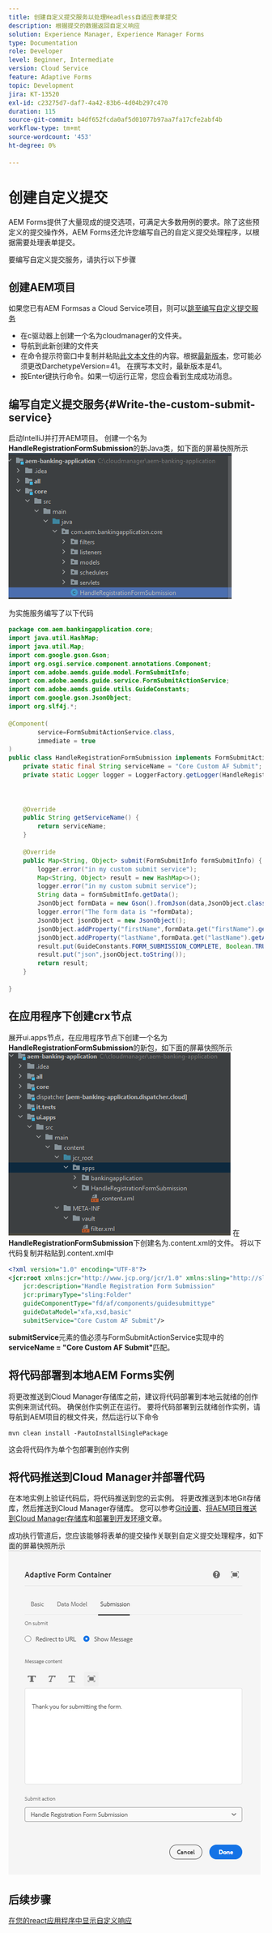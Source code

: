 ```yaml
---
title: 创建自定义提交服务以处理Headless自适应表单提交
description: 根据提交的数据返回自定义响应
solution: Experience Manager, Experience Manager Forms
type: Documentation
role: Developer
level: Beginner, Intermediate
version: Cloud Service
feature: Adaptive Forms
topic: Development
jira: KT-13520
exl-id: c23275d7-daf7-4a42-83b6-4d04b297c470
duration: 115
source-git-commit: b4df652fcda0af5d01077b97aa7fa17cfe2abf4b
workflow-type: tm+mt
source-wordcount: '453'
ht-degree: 0%

---
```


# 创建自定义提交

AEM Forms提供了大量现成的提交选项，可满足大多数用例的要求。除了这些预定义的提交操作外，AEM Forms还允许您编写自己的自定义提交处理程序，以根据需要处理表单提交。

要编写自定义提交服务，请执行以下步骤

## 创建AEM项目

如果您已有AEM Formsas a Cloud Service项目，则可以[跳至编写自定义提交服务](#Write-the-custom-submit-service)

* 在c驱动器上创建一个名为cloudmanager的文件夹。
* 导航到此新创建的文件夹
* 在命令提示符窗口中复制并粘贴[此文本文件](./assets/creating-maven-project.txt)的内容。根据[最新版本](https://github.com/adobe/aem-project-archetype/releases)，您可能必须更改DarchetypeVersion=41。 在撰写本文时，最新版本是41。
* 按Enter键执行命令。如果一切运行正常，您应会看到生成成功消息。

## 编写自定义提交服务{#Write-the-custom-submit-service}

启动IntelliJ并打开AEM项目。 创建一个名为&#x200B;**HandleRegistrationFormSubmission**的新Java类，如下面的屏幕快照所示
![自定义提交服务](./assets/custom-submit-service.png)

为实施服务编写了以下代码

```java
package com.aem.bankingapplication.core;
import java.util.HashMap;
import java.util.Map;
import com.google.gson.Gson;
import org.osgi.service.component.annotations.Component;
import com.adobe.aemds.guide.model.FormSubmitInfo;
import com.adobe.aemds.guide.service.FormSubmitActionService;
import com.adobe.aemds.guide.utils.GuideConstants;
import com.google.gson.JsonObject;
import org.slf4j.*;

@Component(
        service=FormSubmitActionService.class,
        immediate = true
)
public class HandleRegistrationFormSubmission implements FormSubmitActionService {
    private static final String serviceName = "Core Custom AF Submit";
    private static Logger logger = LoggerFactory.getLogger(HandleRegistrationFormSubmission.class);



    @Override
    public String getServiceName() {
        return serviceName;
    }

    @Override
    public Map<String, Object> submit(FormSubmitInfo formSubmitInfo) {
        logger.error("in my custom submit service");
        Map<String, Object> result = new HashMap<>();
        logger.error("in my custom submit service");
        String data = formSubmitInfo.getData();
        JsonObject formData = new Gson().fromJson(data,JsonObject.class);
        logger.error("The form data is "+formData);
        JsonObject jsonObject = new JsonObject();
        jsonObject.addProperty("firstName",formData.get("firstName").getAsString());
        jsonObject.addProperty("lastName",formData.get("lastName").getAsString());
        result.put(GuideConstants.FORM_SUBMISSION_COMPLETE, Boolean.TRUE);
        result.put("json",jsonObject.toString());
        return result;
    }

}
```

## 在应用程序下创建crx节点

展开ui.apps节点，在应用程序节点下创建一个名为&#x200B;**HandleRegistrationFormSubmission**的新包，如下面的屏幕快照所示
![crx节点](./assets/crx-node.png)
在**HandleRegistrationFormSubmission**&#x200B;下创建名为.content.xml的文件。 将以下代码复制并粘贴到.content.xml中

```xml
<?xml version="1.0" encoding="UTF-8"?>
<jcr:root xmlns:jcr="http://www.jcp.org/jcr/1.0" xmlns:sling="http://sling.apache.org/jcr/sling/1.0"
    jcr:description="Handle Registration Form Submission"
    jcr:primaryType="sling:Folder"
    guideComponentType="fd/af/components/guidesubmittype"
    guideDataModel="xfa,xsd,basic"
    submitService="Core Custom AF Submit"/>
```

**submitService**&#x200B;元素的值必须与FormSubmitActionService实现中的&#x200B;**serviceName = &quot;Core Custom AF Submit&quot;**&#x200B;匹配。

## 将代码部署到本地AEM Forms实例

将更改推送到Cloud Manager存储库之前，建议将代码部署到本地云就绪的创作实例来测试代码。 确保创作实例正在运行。
要将代码部署到云就绪创作实例，请导航到AEM项目的根文件夹，然后运行以下命令

```
mvn clean install -PautoInstallSinglePackage
```

这会将代码作为单个包部署到创作实例

## 将代码推送到Cloud Manager并部署代码

在本地实例上验证代码后，将代码推送到您的云实例。
将更改推送到本地Git存储库，然后推送到Cloud Manager存储库。 您可以参考[Git设置](https://experienceleague.adobe.com/docs/experience-manager-learn/cloud-service/forms/developing-for-cloud-service/setup-git.html)、[将AEM项目推送到Cloud Manager存储库](https://experienceleague.adobe.com/docs/experience-manager-learn/cloud-service/forms/developing-for-cloud-service/push-project-to-cloud-manager-git.html)和[部署到开发环境](https://experienceleague.adobe.com/docs/experience-manager-learn/cloud-service/forms/developing-for-cloud-service/deploy-to-dev-environment.html)文章。

成功执行管道后，您应该能够将表单的提交操作关联到自定义提交处理程序，如下面的屏幕快照所示
![提交操作](./assets/configure-submit-action.png)

## 后续步骤

[在您的react应用程序中显示自定义响应](./handle-response-react-app.md)
